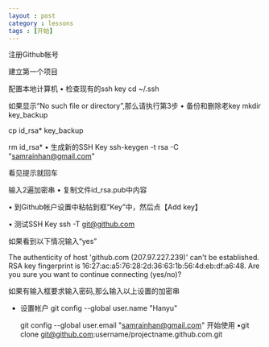 ```yaml
---
layout : post
category : lessons
tags : [开始]
---
```


注册Github帐号

建立第一个项目

配置本地计算机
 •
检查现有的ssh key
  cd ~/.ssh

  如果显示“No such file or directory”,那么请执行第3步 
•
备份和删除老key
  mkdir key_backup

  cp id_rsa* key_backup

  rm id_rsa* 
•
生成新的SSH Key
  ssh-keygen -t rsa -C "samrainhan@gmail.com"

  看见提示就回车

  输入2遍加密串 
•
复制文件id_rsa.pub中内容
 
•
到Github帐户设置中粘帖到框“Key”中，然后点【Add key】
 
•
测试SSH Key
  ssh -T git@github.com

  如果看到以下情况输入“yes”

  The authenticity of host 'github.com (207.97.227.239)' can't be established. RSA key fingerprint is 16:27:ac:a5:76:28:2d:36:63:1b:56:4d:eb:df:a6:48. Are you sure you want to continue connecting (yes/no)?

  如果有输入框要求输入密码,那么输入以上设置的加密串 

- 设置帐户
    git config --global user.name "Hanyu"

    git config --global user.email "samrainhan@gmail.com"
开始使用
 •git clone git@github.com:username/projectname.github.com.git
